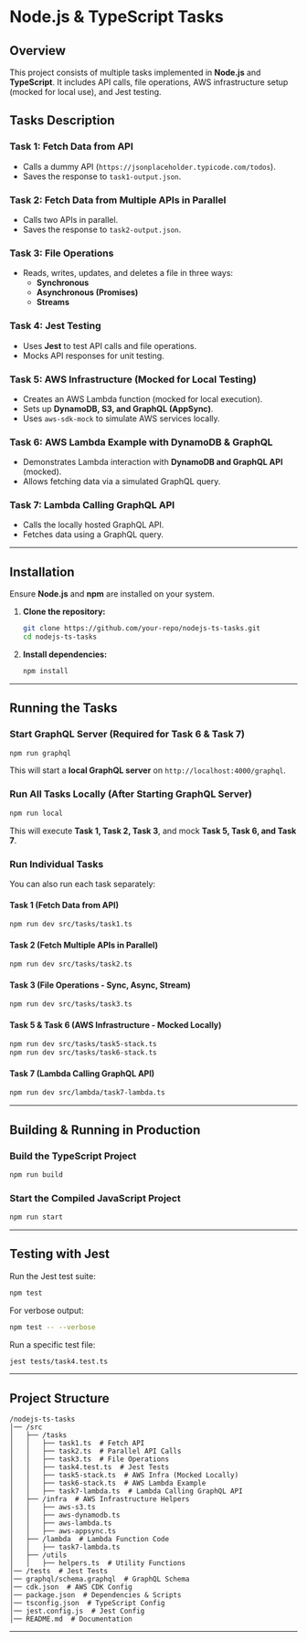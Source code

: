 # Node.js & TypeScript Tasks

## Overview
This project consists of multiple tasks implemented in **Node.js** and **TypeScript**. It includes API calls, file operations, AWS infrastructure setup (mocked for local use), and Jest testing.

## Tasks Description

### **Task 1: Fetch Data from API**
- Calls a dummy API (`https://jsonplaceholder.typicode.com/todos`).
- Saves the response to `task1-output.json`.

### **Task 2: Fetch Data from Multiple APIs in Parallel**
- Calls two APIs in parallel.
- Saves the response to `task2-output.json`.

### **Task 3: File Operations**
- Reads, writes, updates, and deletes a file in three ways:
  - **Synchronous**
  - **Asynchronous (Promises)**
  - **Streams**

### **Task 4: Jest Testing**
- Uses **Jest** to test API calls and file operations.
- Mocks API responses for unit testing.

### **Task 5: AWS Infrastructure (Mocked for Local Testing)**
- Creates an AWS Lambda function (mocked for local execution).
- Sets up **DynamoDB, S3, and GraphQL (AppSync)**.
- Uses `aws-sdk-mock` to simulate AWS services locally.

### **Task 6: AWS Lambda Example with DynamoDB & GraphQL**
- Demonstrates Lambda interaction with **DynamoDB and GraphQL API** (mocked).
- Allows fetching data via a simulated GraphQL query.

### **Task 7: Lambda Calling GraphQL API**
- Calls the locally hosted GraphQL API.
- Fetches data using a GraphQL query.

---

## **Installation**
Ensure **Node.js** and **npm** are installed on your system.

1. **Clone the repository:**
   ```sh
   git clone https://github.com/your-repo/nodejs-ts-tasks.git
   cd nodejs-ts-tasks
   ```

2. **Install dependencies:**
   ```sh
   npm install
   ```

---

## **Running the Tasks**

### **Start GraphQL Server (Required for Task 6 & Task 7)**
```sh
npm run graphql
```

This will start a **local GraphQL server** on `http://localhost:4000/graphql`.

### **Run All Tasks Locally (After Starting GraphQL Server)**
```sh
npm run local
```

This will execute **Task 1, Task 2, Task 3**, and mock **Task 5, Task 6, and Task 7**.

### **Run Individual Tasks**
You can also run each task separately:

#### **Task 1 (Fetch Data from API)**
```sh
npm run dev src/tasks/task1.ts
```

#### **Task 2 (Fetch Multiple APIs in Parallel)**
```sh
npm run dev src/tasks/task2.ts
```

#### **Task 3 (File Operations - Sync, Async, Stream)**
```sh
npm run dev src/tasks/task3.ts
```

#### **Task 5 & Task 6 (AWS Infrastructure - Mocked Locally)**
```sh
npm run dev src/tasks/task5-stack.ts
npm run dev src/tasks/task6-stack.ts
```

#### **Task 7 (Lambda Calling GraphQL API)**
```sh
npm run dev src/lambda/task7-lambda.ts
```

---

## **Building & Running in Production**

### **Build the TypeScript Project**
```sh
npm run build
```

### **Start the Compiled JavaScript Project**
```sh
npm run start
```

---

## **Testing with Jest**
Run the Jest test suite:
```sh
npm test
```

For verbose output:
```sh
npm test -- --verbose
```

Run a specific test file:
```sh
jest tests/task4.test.ts
```

---

## **Project Structure**
```
/nodejs-ts-tasks
│── /src
│   ├── /tasks
│   │   ├── task1.ts  # Fetch API
│   │   ├── task2.ts  # Parallel API Calls
│   │   ├── task3.ts  # File Operations
│   │   ├── task4.test.ts  # Jest Tests
│   │   ├── task5-stack.ts  # AWS Infra (Mocked Locally)
│   │   ├── task6-stack.ts  # AWS Lambda Example
│   │   ├── task7-lambda.ts  # Lambda Calling GraphQL API
│   ├── /infra  # AWS Infrastructure Helpers
│   │   ├── aws-s3.ts
│   │   ├── aws-dynamodb.ts
│   │   ├── aws-lambda.ts
│   │   ├── aws-appsync.ts
│   ├── /lambda  # Lambda Function Code
│   │   ├── task7-lambda.ts
│   ├── /utils
│   │   ├── helpers.ts  # Utility Functions
│── /tests  # Jest Tests
│── graphql/schema.graphql  # GraphQL Schema
│── cdk.json  # AWS CDK Config
│── package.json  # Dependencies & Scripts
│── tsconfig.json  # TypeScript Config
│── jest.config.js  # Jest Config
│── README.md  # Documentation
```

---
